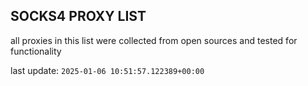 ## SOCKS4 PROXY LIST

all proxies in this list were collected from open sources and tested for functionality

last update: `2025-01-06 10:51:57.122389+00:00`